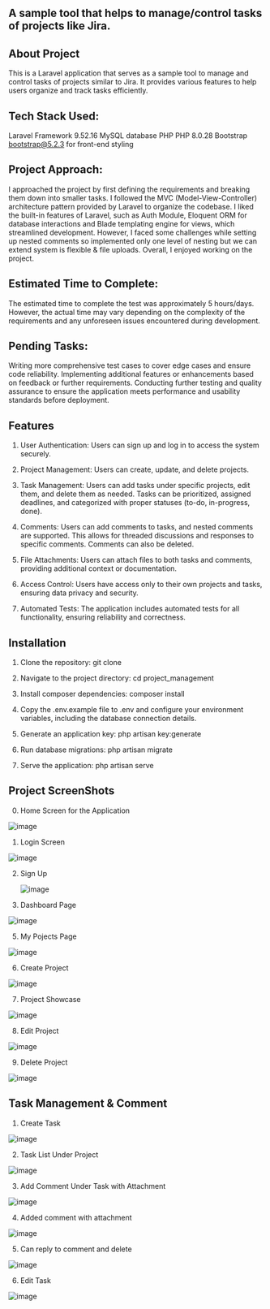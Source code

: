 ## A sample tool that helps to manage/control tasks of projects like Jira.

## About Project

This is a Laravel application that serves as a sample tool to manage and control tasks of projects similar to Jira. It provides various features to help users organize and track tasks efficiently.

## Tech Stack Used:
Laravel Framework 9.52.16
MySQL database
PHP PHP 8.0.28
Bootstrap bootstrap@5.2.3 for front-end styling

## Project Approach:

I approached the project by first defining the requirements and breaking them down into smaller tasks. I followed the MVC (Model-View-Controller) architecture pattern provided by Laravel to organize the codebase. I liked the built-in features of Laravel, such as Auth Module, Eloquent ORM for database interactions and Blade templating engine for views, which streamlined development. However, I faced some challenges while setting up nested comments so implemented only one level of nesting but we can extend system is flexible & file uploads. Overall, I enjoyed working on the project.

## Estimated Time to Complete:

The estimated time to complete the test was approximately 5 hours/days. However, the actual time may vary depending on the complexity of the requirements and any unforeseen issues encountered during development.

## Pending Tasks:
Writing more comprehensive test cases to cover edge cases and ensure code reliability.
Implementing additional features or enhancements based on feedback or further requirements.
Conducting further testing and quality assurance to ensure the application meets performance and usability standards before deployment.

## Features

1. User Authentication: Users can sign up and log in to access the system securely.

2. Project Management: Users can create, update, and delete projects.

3. Task Management: Users can add tasks under specific projects, edit them, and delete them as needed. Tasks can be prioritized, assigned deadlines, and categorized with proper statuses (to-do, in-progress, done).

4. Comments: Users can add comments to tasks, and nested comments are supported. This allows for threaded discussions and responses to specific comments. Comments can also be deleted.

5. File Attachments: Users can attach files to both tasks and comments, providing additional context or documentation.

6. Access Control: Users have access only to their own projects and tasks, ensuring data privacy and security.

7. Automated Tests: The application includes automated tests for all functionality, ensuring reliability and correctness.

## Installation

1. Clone the repository: git clone [<repository-url>](https://github.com/pravinpgr9/project_management.git)

2. Navigate to the project directory: cd project_management

3. Install composer dependencies: composer install

4. Copy the .env.example file to .env and configure your environment variables, including the database connection details.

5. Generate an application key: php artisan key:generate

6. Run database migrations: php artisan migrate

7. Serve the application: php artisan serve

## Project ScreenShots

0. Home Screen for the Application 

![image](https://github.com/pravinpgr9/project_management/assets/15365979/59f10f69-7382-4b68-af04-f68ea9ca10ad)

1. Login Screen 

![image](https://github.com/pravinpgr9/project_management/assets/15365979/36320846-2834-40ef-8f6f-346f1667d2d0)

2. Sign Up
   
   ![image](https://github.com/pravinpgr9/project_management/assets/15365979/0c73b8a0-7f4c-4ad8-ac02-d4b5a6fa11d1)

4. Dashboard Page 

![image](https://github.com/pravinpgr9/project_management/assets/15365979/293caddd-e9bc-48b3-aacf-9452fc37e606)

5. My Pojects Page 

![image](https://github.com/pravinpgr9/project_management/assets/15365979/dbfd1683-d0fc-4130-a115-bb4e96ece6e6)

6. Create Project 

![image](https://github.com/pravinpgr9/project_management/assets/15365979/8d015a65-ded2-4588-a7a1-219c2da5f25c)

7. Project Showcase 

![image](https://github.com/pravinpgr9/project_management/assets/15365979/2e82f6d7-57e8-4430-943b-381a42310566)

8. Edit Project 

![image](https://github.com/pravinpgr9/project_management/assets/15365979/637ae46c-31ae-4037-839d-0005a8d3f859)

9. Delete Project 

![image](https://github.com/pravinpgr9/project_management/assets/15365979/fcf65d7b-5078-4abf-9724-8ef42b52a7a9)

## Task Management & Comment 

1. Create Task 

![image](https://github.com/pravinpgr9/project_management/assets/15365979/f49f426c-e104-4509-8611-a7d4ef2530e2)

2. Task List Under Project 

![image](https://github.com/pravinpgr9/project_management/assets/15365979/6ab5fa15-4ec8-479d-8901-984f76117658)

3. Add Comment Under Task with Attachment 

![image](https://github.com/pravinpgr9/project_management/assets/15365979/575ce204-87ca-4bad-baef-d500f4179963)

4. Added comment with attachment 

![image](https://github.com/pravinpgr9/project_management/assets/15365979/9407a90c-94d9-4e6d-868c-569c31e5671c)

5. Can reply to comment and delete 

![image](https://github.com/pravinpgr9/project_management/assets/15365979/37d735b7-9e47-4600-9ca5-8d7fb6e8205a)

6. Edit Task 

![image](https://github.com/pravinpgr9/project_management/assets/15365979/45a1569f-e030-4ad1-95a0-579b307186e3)


